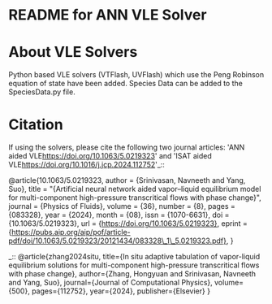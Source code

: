 # README for ANN VLE Solver

# About VLE Solvers
Python based VLE solvers (VTFlash, UVFlash) which use the Peng Robinson equation of state have been added. Species Data can be added to the SpeciesData.py file.

# Citation
If using the solvers, please cite the following two journal articles: 'ANN aided VLE<https://doi.org/10.1063/5.0219323>' and  'ISAT aided VLE<https://doi.org/10.1016/j.jcp.2024.112752>'_::

@article{10.1063/5.0219323,
    author = {Srinivasan, Navneeth and Yang, Suo},
    title = "{Artificial neural network aided vapor–liquid equilibrium model for multi-component high-pressure transcritical flows with phase change}",
    journal = {Physics of Fluids},
    volume = {36},
    number = {8},
    pages = {083328},
    year = {2024},
    month = {08},
    issn = {1070-6631},
    doi = {10.1063/5.0219323},
    url = {https://doi.org/10.1063/5.0219323},
    eprint = {https://pubs.aip.org/aip/pof/article-pdf/doi/10.1063/5.0219323/20121434/083328\_1\_5.0219323.pdf},
}

_::
@article{zhang2024situ,
  title={In situ adaptive tabulation of vapor-liquid equilibrium solutions for multi-component high-pressure transcritical flows with phase change},
  author={Zhang, Hongyuan and Srinivasan, Navneeth and Yang, Suo},
  journal={Journal of Computational Physics},
  volume={500},
  pages={112752},
  year={2024},
  publisher={Elsevier}
}
